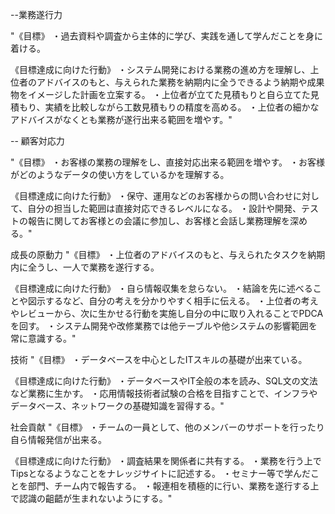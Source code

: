
--業務遂行力

"《目標》
・過去資料や調査から主体的に学び、実践を通して学んだことを身に着ける。

《目標達成に向けた行動》
・システム開発における業務の進め方を理解し、上位者のアドバイスのもと、与えられた業務を納期内に全うできるよう納期や成果物をイメージした計画を立案する。
・上位者が立てた見積もりと自ら立てた見積もり、実績を比較しながら工数見積もりの精度を高める。
・上位者の細かなアドバイスがなくとも業務が遂行出来る範囲を増やす。"										

-- 顧客対応力

"《目標》
・お客様の業務の理解をし、直接対応出来る範囲を増やす。
・お客様がどのようなデータの使い方をしているかを理解する。

《目標達成に向けた行動》
・保守、運用などのお客様からの問い合わせに対して、自分の担当した範囲は直接対応できるレベルになる。
・設計や開発、テストの報告に関してお客様との会議に参加し、お客様と会話し業務理解を深める。"										


成長の原動力
"《目標》
・上位者のアドバイスのもと、与えられたタスクを納期内に全うし、一人で業務を遂行する。

《目標達成に向けた行動》
・自ら情報収集を怠らない。
・結論を先に述べることや図示するなど、自分の考えを分かりやすく相手に伝える。
・上位者の考えやレビューから、次に生かせる行動を実施し自分の中に取り入れることでPDCAを回す。
・システム開発や改修業務では他テーブルや他システムの影響範囲を常に意識する。"										


技術
"《目標》
・データベースを中心としたITスキルの基礎が出来ている。

《目標達成に向けた行動》
・データベースやIT全般の本を読み、SQL文の文法など業務に生かす。
・応用情報技術者試験の合格を目指すことで、インフラやデータベース、ネットワークの基礎知識を習得する。"										


社会貢献
"《目標》
・チームの一員として、他のメンバーのサポートを行ったり自ら情報発信が出来る。

《目標達成に向けた行動》
・調査結果を関係者に共有する。
・業務を行う上でTipsとなるようなことをナレッジサイトに記述する。
・セミナー等で学んだことを部門、チーム内で報告する。
・報連相を積極的に行い、業務を遂行する上で認識の齟齬が生まれないようにする。"		
